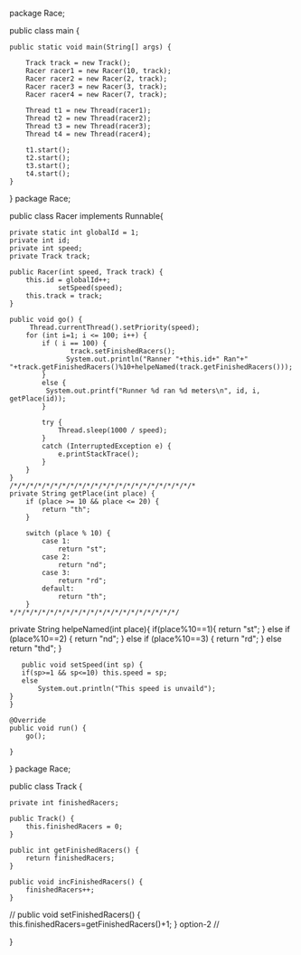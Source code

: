 package Race;

public class main {

	public static void main(String[] args) {
		
		Track track = new Track();
		Racer racer1 = new Racer(10, track);
		Racer racer2 = new Racer(2, track);
		Racer racer3 = new Racer(3, track);
		Racer racer4 = new Racer(7, track);
		
		Thread t1 = new Thread(racer1);
		Thread t2 = new Thread(racer2);
		Thread t3 = new Thread(racer3);
		Thread t4 = new Thread(racer4);
		
		t1.start();
		t2.start();
		t3.start();
		t4.start();
	}

}
package Race;

public class Racer implements Runnable{
	
	private static int globalId = 1;
	private int id;
	private int speed;
	private Track track;
	
	public Racer(int speed, Track track) {
		this.id = globalId++;
                setSpeed(speed);
		this.track = track;
	}
	
	public void go() {
         Thread.currentThread().setPriority(speed);
		for (int i=1; i <= 100; i++) {
			if ( i == 100) {
                   track.setFinishedRacers();
                  System.out.println("Ranner "+this.id+" Ran"+" "+track.getFinishedRacers()%10+helpeNamed(track.getFinishedRacers()));
			}
			else {
             System.out.printf("Runner %d ran %d meters\n", id, i, getPlace(id));
			}
		
			try {
				Thread.sleep(1000 / speed);
			} 
			catch (InterruptedException e) {
				e.printStackTrace();
			}
		}
	}
	/*/*/*/*/*/*/*/*/*/*/*/*/*/*/*/*/*/*/*/*/*/*/*
	private String getPlace(int place) {
        if (place >= 10 && place <= 20) {
            return "th";
        }

        switch (place % 10) {
            case 1:
                return "st";
            case 2:
                return "nd";
            case 3:
                return "rd";
            default:
                return "th";
        }
	*/*/*/*/*/*/*/*/*/*/*/*/*/*/*/*/*/*/*/*/*/
  private String helpeNamed(int place){
        if(place%10==1){
            return "st";
        } else if (place%10==2) {
            return "nd";
        }
        else if (place%10==3)
    {
        return "rd";
    }
        else return "thd";
    }

 
	   public void setSpeed(int sp) {
       if(sp>=1 && sp<=10) this.speed = sp;
       else
           System.out.println("This speed is unvaild");
    }
    }

	@Override
	public void run() {
		go();
		
	}	
	
}
package Race;

public class Track {
	
	private int finishedRacers;
	
	public Track() {
		this.finishedRacers = 0;
	}
	
	public int getFinishedRacers() {
		return finishedRacers;
	}
	
	public void incFinishedRacers() {
		finishedRacers++;
	}
 //    public void setFinishedRacers() {
        this.finishedRacers=getFinishedRacers()+1;
    }
    option-2
    //
	
}

